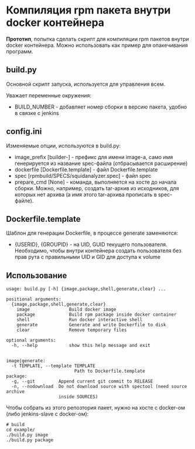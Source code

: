 # Компиляция rpm пакета внутри docker контейнера

__Прототип__, попытка сделать скрипт для компиляции rpm пакeтов внутри docker
контейнера. Можно использовать как пример для опакечивания программ.

## build.py

Основной скрипт запуска, используется для управления всем.

Уважает переменные окружения:

* BUILD_NUMBER - добавляет номер сборки в версию пакета, удобно в связке с
  jenkins

## config.ini

Изменяемые опции, используются в build.py:

* image_prefix [builder-] - префикс для имени image-а, само имя генерируется 
  из название spec-файла (отбрасывается расширение)
* dockerfile [Dockerfile.template] - файл Dockerfile.template
* spec [rpmbuild/SPECS/squidanalyzer.spec] - файл spec
* prepare_cmd [None] - команда, выполняется на хосте до начала сборки. Можно,
  например, создать tar-архив из исходников, для которых нет архива (а имя этого
  tar-архива прописать в spec-файле).

## Dockerfile.template

Шаблон для генерации Dockerfile, в процессе generate заменяются:

* {USERID}, {GROUPID} - на UID, GUID текущего пользователя. Необходимо, чтобы
  внутри контейнера создать пользователя без прав рута с правильными UID и GID
  для доступа к volume

## Использование

```
usage: build.py [-h] {image,package,shell,generate,clear} ...

positional arguments:
  {image,package,shell,generate,clear}
    image               Build docker image
    package             Build rpm package inside docker container
    shell               Run docker interactive shell
    generate            Generate and write Dockerfile to disk
    clear               Remove temporary files

optional arguments:
  -h, --help            show this help message and exit


image|generate:
  -t TEMPLATE, --template TEMPLATE
                          Path to Dockerfile.template
package:
  -g, --git         Append current git commit to RELEASE
  -n, --nodownload  Do not download source with spectool (need source archive
                    inside SOURCES)
```

Чтобы собрать из этого репозтория пакет, нужно на хосте с docker-ом (либо 
jenkins-slave с docker-ом):

```
# build
cd example/
./build.py image
./build.py package
```
